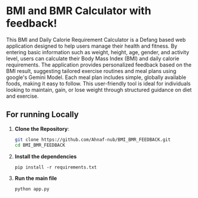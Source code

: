 # BMI and BMR Calculator with feedback!

This BMI and Daily Calorie Requirement Calculator is a Defang based web application designed to help users manage their health and fitness. By entering basic information such as weight, height, age, gender, and activity level, users can calculate their Body Mass Index (BMI) and daily calorie requirements. The application provides personalized feedback based on the BMI result, suggesting tailored exercise routines and meal plans using google's Gemini Model. Each meal plan includes simple, globally available foods, making it easy to follow. This user-friendly tool is ideal for individuals looking to maintain, gain, or lose weight through structured guidance on diet and exercise.

## For running Locally

1. **Clone the Repository**:
   ```bash
   git clone https://github.com/Ahnaf-nub/BMI_BMR_FEEDBACK.git
   cd BMI_BMR_FEEDBACK
2. **Install the dependencies**
   ```
   pip install -r requirements.txt
3. **Run the main file**
   ```
   python app.py
